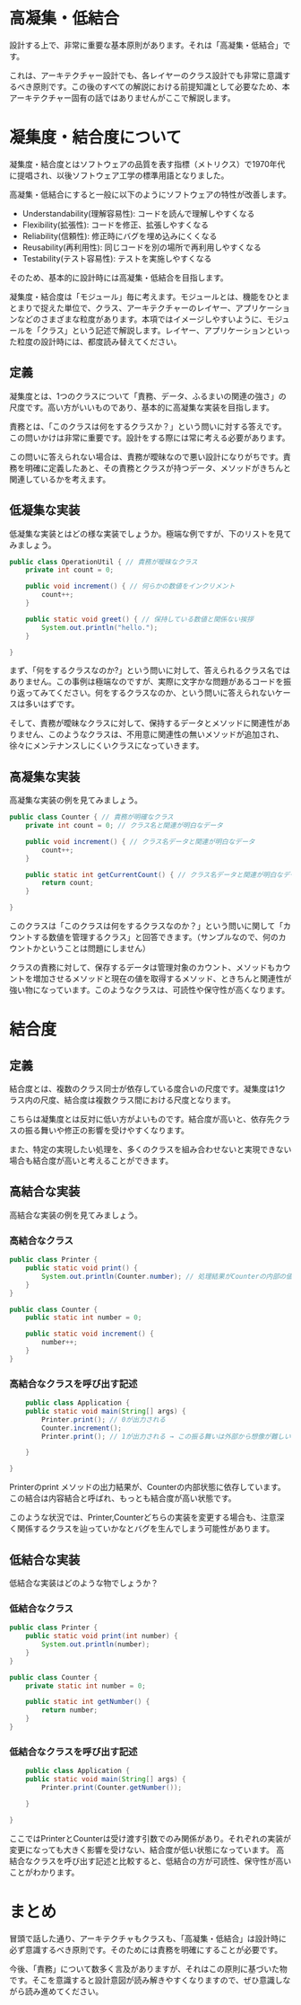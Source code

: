 高凝集・低結合
=====
設計する上で、非常に重要な基本原則があります。それは「高凝集・低結合」です。

これは、アーキテクチャー設計でも、各レイヤーのクラス設計でも非常に意識するべき原則です。この後のすべての解説における前提知識として必要なため、本アーキテクチャー固有の話ではありませんがここで解説します。

# 凝集度・結合度について

凝集度・結合度とはソフトウェアの品質を表す指標（メトリクス）で1970年代に提唱され、以後ソフトウェア工学の標準用語となりました。

高凝集・低結合にすると一般に以下のようにソフトウェアの特性が改善します。

* Understandability(理解容易性): コードを読んで理解しやすくなる
* Flexibility(拡張性): コードを修正、拡張しやすくなる
* Reliability(信頼性): 修正時にバグを埋め込みにくくなる
* Reusability(再利用性): 同じコードを別の場所で再利用しやすくなる
* Testability(テスト容易性): テストを実施しやすくなる

そのため、基本的に設計時には高凝集・低結合を目指します。

凝集度・結合度は「モジュール」毎に考えます。モジュールとは、機能をひとまとまりで捉えた単位で、クラス、アーキテクチャーのレイヤー、アプリケーションなどのさまざまな粒度があります。本項ではイメージしやすいように、モジュールを「クラス」という記述で解説します。レイヤー、アプリケーションといった粒度の設計時には、都度読み替えてください。

## 定義

凝集度とは、1つのクラスについて「責務、データ、ふるまいの関連の強さ」の尺度です。高い方がいいものであり、基本的に高凝集な実装を目指します。

責務とは、「このクラスは何をするクラスか？」という問いに対する答えです。この問いかけは非常に重要です。設計をする際には常に考える必要があります。

この問いに答えられない場合は、責務が曖昧なので悪い設計になりがちです。責務を明確に定義したあと、その責務とクラスが持つデータ、メソッドがきちんと関連しているかを考えます。

## 低凝集な実装

低凝集な実装とはどの様な実装でしょうか。極端な例ですが、下のリストを見てみましょう。

```java
public class OperationUtil { // 責務が曖昧なクラス
    private int count = 0;

    public void increment() { // 何らかの数値をインクリメント
        count++;
    }

    public static void greet() { // 保持している数値と関係ない挨拶
        System.out.println("hello.");
    }

}
```

まず、「何をするクラスなのか?」という問いに対して、答えられるクラス名ではありません。この事例は極端なのですが、実際に文字かな問題があるコードを振り返ってみてください。何をするクラスなのか、という問いに答えられないケースは多いはずです。

そして、責務が曖昧なクラスに対して、保持するデータとメソッドに関連性がありません、このようなクラスは、不用意に関連性の無いメソッドが追加され、徐々にメンテナンスしにくいクラスになっていきます。

## 高凝集な実装

高凝集な実装の例を見てみましょう。

```java
public class Counter { // 責務が明確なクラス
    private int count = 0; // クラス名と関連が明白なデータ

    public void increment() { // クラス名データと関連が明白なデータ
        count++;
    }

    public static int getCurrentCount() { // クラス名データと関連が明白なデータ
        return count;
    }

}

```

このクラスは「このクラスは何をするクラスなのか？」という問いに関して「カウントする数値を管理するクラス」と回答できます。（サンプルなので、何のカウントかということは問題にしません）

クラスの責務に対して、保存するデータは管理対象のカウント、メソッドもカウントを増加させるメソッドと現在の値を取得するメソッド、ときちんと関連性が強い物になっています。このようなクラスは、可読性や保守性が高くなります。

# 結合度

## 定義

結合度とは、複数のクラス同士が依存している度合いの尺度です。凝集度は1クラス内の尺度、結合度は複数クラス間における尺度となります。

こちらは凝集度とは反対に低い方がよいものです。結合度が高いと、依存先クラスの振る舞いや修正の影響を受けやすくなります。

また、特定の実現したい処理を、多くのクラスを組み合わせないと実現できない場合も結合度が高いと考えることができます。

## 高結合な実装

高結合な実装の例を見てみましょう。

### 高結合なクラス

```java
public class Printer {
    public static void print() {
        System.out.println(Counter.number); // 処理結果がCounterの内部の値に依存している
    }
}

public class Counter {
    public static int number = 0;

    public static void increment() {
        number++;
    }
}
```

### 高結合なクラスを呼び出す記述

```java
    public class Application {
    public static void main(String[] args) {
        Printer.print(); // 0が出力される
        Counter.increment();
        Printer.print(); // 1が出力される → この振る舞いは外部から想像が難しい

    }

}

```

Printerのprint メソッドの出力結果が、Counterの内部状態に依存しています。この結合は内容結合と呼ばれ、もっとも結合度が高い状態です。

このような状況では、Printer,Counterどちらの実装を変更する場合も、注意深く関係するクラスを辿っていかなとバグを生んでしまう可能性があります。

## 低結合な実装

低結合な実装はどのような物でしょうか？

### 低結合なクラス

```java
public class Printer {
    public static void print(int number) {
        System.out.println(number);
    }
}

public class Counter {
    private static int number = 0;

    public static int getNumber() {
        return number;
    }
}
```

### 低結合なクラスを呼び出す記述

```java
    public class Application {
    public static void main(String[] args) {
        Printer.print(Counter.getNumber());

    }

}

```

ここではPrinterとCounterは受け渡す引数でのみ関係があり。それぞれの実装が変更になっても大きく影響を受けない、結合度が低い状態になっています。
高結合なクラスを呼び出す記述と比較すると、低結合の方が可読性、保守性が高いことがわかります。

# まとめ

冒頭で話した通り、アーキテクチャもクラスも、「高凝集・低結合」は設計時に必ず意識するべき原則です。そのためには責務を明確にすることが必要です。

今後、「責務」について数多く言及がありますが、それはこの原則に基づいた物です。そこを意識すると設計意図が読み解きやすくなりますので、ぜひ意識しながら読み進めてください。
